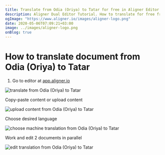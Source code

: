 ```yaml
---
title: Translate from Odia (Oriya) to Tatar for free in Aligner Editor
description: Aligner Dual Editor Tutorial. How to translate for free from Odia (Oriya) to Tatar. Aligner is multilingual document management platform. 
ogImage: "https://www.aligner.io/images/aligner-logo.png"
date: 2020-05-06T07:09:21+03:00
image: ../images/aligner-logo.png
onBlog: true
---
```


# How to translate document from Odia (Oriya) to Tatar

1. Go to editor at [app.aligner.io](https://app.aligner.io "Aligner App web page")

![translate from Odia (Oriya) to Tatar](../aligner-blank-editor.png "translate from Odia (Oriya) to Tatar")

Copy-paste content or upload content

![upload content from Odia (Oriya) to Tatar](../aligner-uploaded-document.png "upload content from Odia (Oriya) to Tatar")

Choose desired language

![choose machine translation from Odia (Oriya) to Tatar](../aligner-language-dropdown.png "choose machine translation from Odia (Oriya) to Tatar")

Work and edit 2 documents in parallel

![edit translation from Odia (Oriya) to Tatar](../aligner-double-sitded-editor.png "edit translation from Odia (Oriya) to Tatar")

